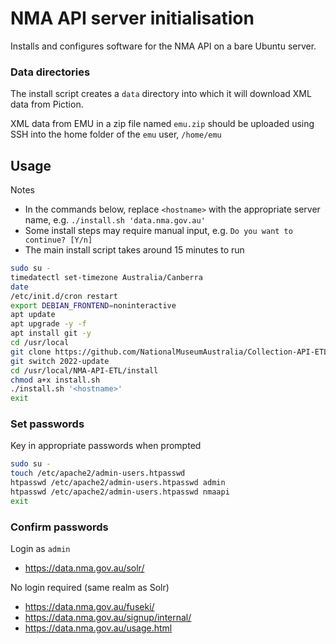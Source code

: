 # NMA API server initialisation

Installs and configures software for the NMA API on a bare Ubuntu server.  

### Data directories

The install script creates a `data` directory into which it will download XML data 
from Piction.

XML data from EMU in a zip file named `emu.zip` should be uploaded using SSH into the home folder
of the `emu` user, `/home/emu`

## Usage

Notes
* In the commands below, replace `<hostname>` with the appropriate server name, e.g. `./install.sh 'data.nma.gov.au'` 
* Some install steps may require manual input, e.g. `Do you want to continue? [Y/n]`
* The main install script takes around 15 minutes to run

```sh
sudo su -
timedatectl set-timezone Australia/Canberra
date
/etc/init.d/cron restart
export DEBIAN_FRONTEND=noninteractive
apt update
apt upgrade -y -f
apt install git -y
cd /usr/local
git clone https://github.com/NationalMuseumAustralia/Collection-API-ETL.git NMA-API-ETL
git switch 2022-update
cd /usr/local/NMA-API-ETL/install
chmod a+x install.sh
./install.sh '<hostname>'
exit
```

### Set passwords

Key in appropriate passwords when prompted

```sh
sudo su -
touch /etc/apache2/admin-users.htpasswd
htpasswd /etc/apache2/admin-users.htpasswd admin
htpasswd /etc/apache2/admin-users.htpasswd nmaapi
exit
```

### Confirm passwords

Login as `admin`
* https://data.nma.gov.au/solr/ 

No login required (same realm as Solr)
* https://data.nma.gov.au/fuseki/
* https://data.nma.gov.au/signup/internal/
* https://data.nma.gov.au/usage.html
